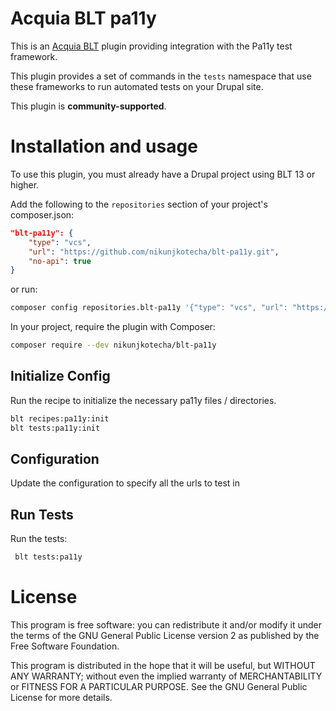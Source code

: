 Acquia BLT pa11y
====

This is an [Acquia BLT](https://github.com/acquia/blt) plugin providing integration with the Pa11y test framework.

This plugin provides a set of commands in the `tests` namespace that use these frameworks to run automated tests on your Drupal site.

This plugin is **community-supported**.


# Installation and usage

To use this plugin, you must already have a Drupal project using BLT 13 or higher.

Add the following to the `repositories` section of your project's composer.json:

```json lines
"blt-pa11y": {
    "type": "vcs",
    "url": "https://github.com/nikunjkotecha/blt-pa11y.git",
    "no-api": true
}
```

or run:

```bash
composer config repositories.blt-pa11y '{"type": "vcs", "url": "https://github.com/nikunjkotecha/blt-pa11y.git", "no-api": true}'
```

In your project, require the plugin with Composer:

```bash
composer require --dev nikunjkotecha/blt-pa11y
```

## Initialize Config 

Run the recipe to initialize the necessary pa11y files / directories.

```bash
blt recipes:pa11y:init
blt tests:pa11y:init
```

## Configuration

Update the configuration to specify all the urls to test in 

## Run Tests

Run the tests:

```bash
 blt tests:pa11y
```

# License

This program is free software: you can redistribute it and/or modify it under the terms of the GNU General Public License version 2 as published by the Free Software Foundation.

This program is distributed in the hope that it will be useful, but WITHOUT ANY WARRANTY; without even the implied warranty of MERCHANTABILITY or FITNESS FOR A PARTICULAR PURPOSE.  See the GNU General Public License for more details.
